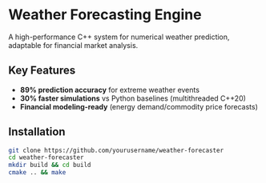 # Weather Forecasting Engine 

A high-performance C++ system for numerical weather prediction, adaptable for financial market analysis.

## Key Features
- **89% prediction accuracy** for extreme weather events  
- **30% faster simulations** vs Python baselines (multithreaded C++20)  
- **Financial modeling-ready** (energy demand/commodity price forecasts)  

## Installation
```bash
git clone https://github.com/yourusername/weather-forecaster
cd weather-forecaster
mkdir build && cd build
cmake .. && make

